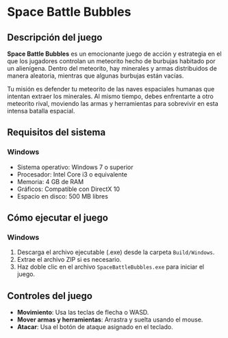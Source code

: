 # Space Battle Bubbles

## Descripción del juego
**Space Battle Bubbles** es un emocionante juego de acción y estrategia en el que los jugadores controlan un meteorito hecho de burbujas habitado por un alienígena. Dentro del meteorito, hay minerales y armas distribuidos de manera aleatoria, mientras que algunas burbujas están vacías.

Tu misión es defender tu meteorito de las naves espaciales humanas que intentan extraer los minerales. Al mismo tiempo, debes enfrentarte a otro meteorito rival, moviendo las armas y herramientas para sobrevivir en esta intensa batalla espacial.

## Requisitos del sistema
### Windows
- Sistema operativo: Windows 7 o superior
- Procesador: Intel Core i3 o equivalente
- Memoria: 4 GB de RAM
- Gráficos: Compatible con DirectX 10
- Espacio en disco: 500 MB libres

## Cómo ejecutar el juego
### Windows
1. Descarga el archivo ejecutable (.exe) desde la carpeta `Build/Windows`.
2. Extrae el archivo ZIP si es necesario.
3. Haz doble clic en el archivo `SpaceBattleBubbles.exe` para iniciar el juego.

## Controles del juego
- **Movimiento**: Usa las teclas de flecha o WASD.
- **Mover armas y herramientas**: Arrastra y suelta usando el mouse.
- **Atacar**: Usa el botón de ataque asignado en el teclado.
